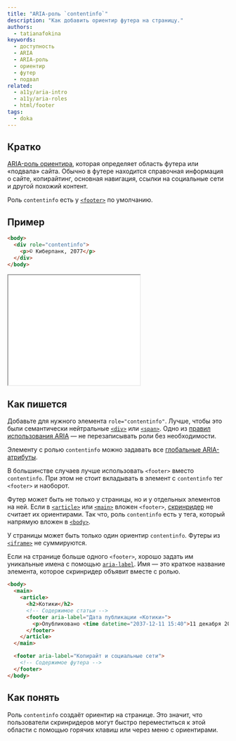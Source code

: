 ```yaml
---
title: "ARIA-роль `contentinfo`"
description: "Как добавить ориентир футера на страницу."
authors:
  - tatianafokina
keywords:
  - доступность
  - ARIA
  - ARIA-роль
  - ориентир
  - футер
  - подвал
related:
  - a11y/aria-intro
  - a11y/aria-roles
  - html/footer
tags:
  - doka
---
```


## Кратко

[ARIA-роль ориентира](/a11y/aria-roles/#roli-orientirov), которая определяет область футера или «подвала» сайта. Обычно в футере находится справочная информация о сайте, копирайтинг, основная навигация, ссылки на социальные сети и другой похожий контент.

Роль `contentinfo` есть у [`<footer>`](/html/footer/) по умолчанию.

## Пример

```html
<body>
  <div role="contentinfo">
    <p>© Киберпанк, 2077</p>
  </div>
</body>
```

<iframe title="Футер страницы с ролью contentinfo" src="demos/footer-with-contentinfo/" height="250"></iframe>

## Как пишется

Добавьте для нужного элемента `role="contentinfo"`. Лучше, чтобы это были семантически нейтральные [`<div>`](/html/div/) или [`<span>`](/html/span/). Одно из [правил использования ARIA](/a11y/aria-intro/#pravila-ispolzovaniya) — не перезаписывать роли без необходимости.

Элементу с ролью `contentinfo` можно задавать все [глобальные ARIA-атрибуты](/a11y/aria-attrs/#globalnye-atributy).

В большинстве случаев лучше использовать `<footer>` вместо `contentinfo`. При этом не стоит вкладывать в элемент с `contentinfo` тег `<footer>` и наоборот.

Футер может быть не только у страницы, но и у отдельных элементов на ней. Если в [`<article>`](/html/article/) или [`<main>`](/html/main/) вложен `<footer>`, [скринридер](/html/screenreaders/) не считает их ориентирами. Так что, роль `contentinfo` есть у тега, который напрямую вложен в [`<body>`](/html/body/).

У страницы может быть только один ориентир `contentinfo`. Футеры из [`<iframe>`](/html/iframe/) не суммируются.

Если на странице больше одного `<footer>`, хорошо задать им уникальные имена с помощью [`aria-label`](/a11y/aria-label/). Имя — это краткое название элемента, которое скринридер объявит вместе с ролью.

```html
<body>
  <main>
    <article>
      <h2>Котики</h2>
      <!-- Содержимое статьи -->
      <footer aria-label="Дата публикации «Котики»">
        <p>Опубликовано <time datetime="2037-12-11 15:40">11 декабря 2037</time></p>
      </footer>
    </article>
  </main>

  <footer aria-label="Копирайт и социальные сети">
    <!-- Содержимое футера -->
  </footer>
</body>
```

## Как понять

Роль `contentinfo` создаёт ориентир на странице. Это значит, что пользователи скринридеров могут быстро переместиться к этой области с помощью горячих клавиш или через меню с ориентирами.
